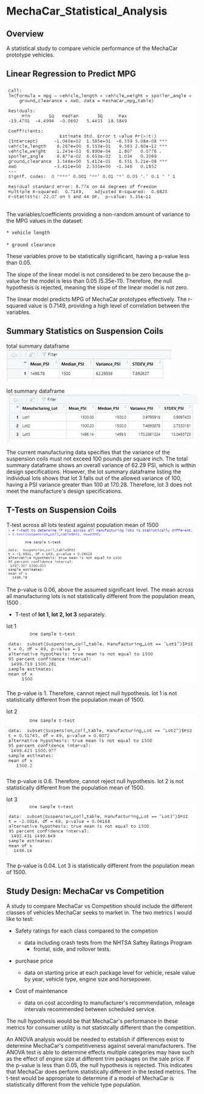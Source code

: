 # MechaCar_Statistical_Analysis

## Overview
 A statistical study to compare vehicle performance of the MechaCar prototype vehicles.

## Linear Regression to Predict MPG

![image](https://github.com/courtneysims/MechaCar_Statistical_Analysis/blob/abe8a13f36c9ff1252713990be33be871c86edd1/Resources/linear_regression.PNG)


The variables/coefficients providing a non-random amount of variance to the MPG values in the dataset:

    * vehicle length

    * ground clearance 


These variables prove to be statistically significant, having a p-value less than 0.05.

The slope of the linear model is not considered to be zero because the p-value for the model is less than 0.05 (5.35e-11). Therefore, the null hypothesis is rejected, meaning the slope of the linear model is not zero. 

The linear model predicts MPG of MechaCar prototypes effectively. The r-squared value is 0.7149, providing a high level of correlation between the variables.
    


## Summary Statistics on Suspension Coils

total summary dataframe
![image](https://github.com/courtneysims/MechaCar_Statistical_Analysis/blob/abe8a13f36c9ff1252713990be33be871c86edd1/Resources/total_summary.PNG)

lot summary dataframe
![image](https://github.com/courtneysims/MechaCar_Statistical_Analysis/blob/abe8a13f36c9ff1252713990be33be871c86edd1/Resources/lot_summary.PNG)

 The current manufacturing data specifies that the variance of the suspension coils must not exceed 100 pounds per square inch. The total summary dataframe shows an overall variance of 62.29 PSI, which is within design specifications. However, the lot summary dataframe listing the individual lots shows that lot 3 falls out of the allowed variance of 100, having a PSI variance greater than 100 at 170.28. Therefore, lot 3 does not meet the manufacture's design specifications.


## T-Tests on Suspension Coils


T-test across all lots testest against population mean of 1500 
![image](https://github.com/courtneysims/MechaCar_Statistical_Analysis/blob/226302360c31ea4d99406cd6a1a1f9cf509921d5/Resources/t_test_all_lots.PNG)

The p-value is 0.06, above the assumed significant level. The mean across all manufacturing lots is not statistically different from the population mean, 1500 . 

* T-test of **lot 1, lot 2, lot 3** separately. 

lot 1 ![image](https://github.com/courtneysims/MechaCar_Statistical_Analysis/blob/226302360c31ea4d99406cd6a1a1f9cf509921d5/Resources/t_test_Lot1.PNG)

The p-value is 1. Therefore, cannot reject null hypothesis. lot 1 is not statistically different from the population mean of 1500.

lot 2 ![image](https://github.com/courtneysims/MechaCar_Statistical_Analysis/blob/226302360c31ea4d99406cd6a1a1f9cf509921d5/Resources/t_test_Lot2.PNG)

The p-value is 0.6. Therefore, cannot reject null hypothesis. lot 2 is not statistically different from the population mean of 1500.

lot 3 ![image](https://github.com/courtneysims/MechaCar_Statistical_Analysis/blob/226302360c31ea4d99406cd6a1a1f9cf509921d5/Resources/t_test_Lot3.PNG)

The p-value is 0.04. Lot 3 is statistically different from the population mean of 1500. 


## Study Design: MechaCar vs Competition

A study to compare MechaCar vs Competition should include the different classes of vehicles MechaCar seeks to market in. The two metrics I would like to test:

 * Safety ratings for each class compared to the competion  
    * data including crash tests from the NHTSA Saftey Ratings Program 
        * frontal, side, and rollover tests.

 * purchase price 
    * data on starting price at each package level for vehicle, resale value by year, vehicle type, engine size and horsepower.

 * Cost of maintenance 
    * data on cost according to manufacturer's recommendation, mileage intervals recommended between scheduled service.

The null hypothesis would be that MechaCar's performance in these metrics for consumer utility is not statistcally different than the competition.



An ANOVA analysis would be needed to establish if differences exist to determine MechaCar's competitiveness against several manufacturers. The ANOVA test is able to determine effects multiple categories may have such as the effect of engine size at different trim packages on the sale price. If the p-value is less than 0.05, the null hypothesis is rejected. This indicates that MechaCar does perform statistically different in the tested metrics. The t-test would be appropriate to determine if a model of MechaCar is statistically different from the vehicle type population. 